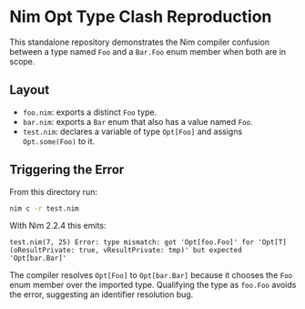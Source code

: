 # Nim Opt Type Clash Reproduction

This standalone repository demonstrates the Nim compiler confusion between a
type named `Foo` and a `Bar.Foo` enum member when both are in scope.

## Layout
- `foo.nim`: exports a distinct `Foo` type.
- `bar.nim`: exports a `Bar` enum that also has a value named `Foo`.
- `test.nim`: declares a variable of type `Opt[Foo]` and assigns `Opt.some(Foo)` to it.

## Triggering the Error

From this directory run:

```sh
nim c -r test.nim
```

With Nim 2.2.4 this emits:

```
test.nim(7, 25) Error: type mismatch: got 'Opt[foo.Foo]' for 'Opt[T](oResultPrivate: true, vResultPrivate: tmp)' but expected 'Opt[bar.Bar]'
```

The compiler resolves `Opt[Foo]` to `Opt[bar.Bar]` because it chooses the `Foo`
enum member over the imported type. Qualifying the type as `foo.Foo` avoids the
error, suggesting an identifier resolution bug.
